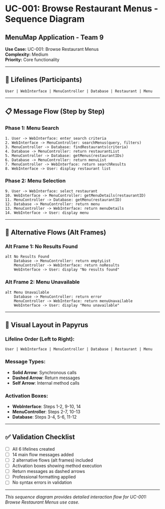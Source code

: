 # UC-001: Browse Restaurant Menus - Sequence Diagram
## MenuMap Application - Team 9

**Use Case:** UC-001: Browse Restaurant Menus  
**Complexity:** Medium  
**Priority:** Core functionality  

---

## 🎯 **Lifelines (Participants)**

```
User | WebInterface | MenuController | Database | Restaurant | Menu
```

---

## 📋 **Message Flow (Step by Step)**

### **Phase 1: Menu Search**
```
1. User -> WebInterface: enter search criteria
2. WebInterface -> MenuController: searchMenus(query, filters)
3. MenuController -> Database: findRestaurants(criteria)
4. Database -> MenuController: return restaurantList
5. MenuController -> Database: getMenus(restaurantIDs)
6. Database -> MenuController: return menuList
7. MenuController -> WebInterface: return searchResults
8. WebInterface -> User: display restaurant list
```

### **Phase 2: Menu Selection**
```
9. User -> WebInterface: select restaurant
10. WebInterface -> MenuController: getMenuDetails(restaurantID)
11. MenuController -> Database: getMenu(restaurantID)
12. Database -> MenuController: return menu
13. MenuController -> WebInterface: return menuDetails
14. WebInterface -> User: display menu
```

---

## 🔄 **Alternative Flows (Alt Frames)**

### **Alt Frame 1: No Results Found**
```
alt No Results Found
    Database -> MenuController: return emptyList
    MenuController -> WebInterface: return noResults
    WebInterface -> User: display "No results found"
```

### **Alt Frame 2: Menu Unavailable**
```
alt Menu Unavailable
    Database -> MenuController: return error
    MenuController -> WebInterface: return menuUnavailable
    WebInterface -> User: display "Menu unavailable"
```

---

## 🎨 **Visual Layout in Papyrus**

### **Lifeline Order (Left to Right):**
```
User | WebInterface | MenuController | Database | Restaurant | Menu
```

### **Message Types:**
- **Solid Arrow**: Synchronous calls
- **Dashed Arrow**: Return messages
- **Self Arrow**: Internal method calls

### **Activation Boxes:**
- **WebInterface**: Steps 1-2, 9-10, 14
- **MenuController**: Steps 2-7, 10-13
- **Database**: Steps 3-4, 5-6, 11-12

---

## ✅ **Validation Checklist**

- [ ] All 6 lifelines created
- [ ] 14 main flow messages added
- [ ] 2 alternative flows (alt frames) included
- [ ] Activation boxes showing method execution
- [ ] Return messages as dashed arrows
- [ ] Professional formatting applied
- [ ] No syntax errors in validation

---

*This sequence diagram provides detailed interaction flow for UC-001: Browse Restaurant Menus use case.*
